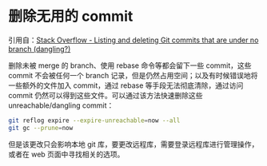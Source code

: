 # 删除无用的 commit

引用自：[Stack Overflow - Listing and deleting Git commits that are under no branch (dangling?)](https://stackoverflow.com/questions/3765234/listing-and-deleting-git-commits-that-are-under-no-branch-dangling)

删除未被 merge 的 branch、使用 rebase 命令等都会留下一些 commit，这些 commit 不会被任何一个 branch 记录，但是仍然占用空间；以及有时候错误地将一些额外的文件加入 commit，通过 rebase 等手段无法彻底清除，通过访问 commit 仍然可以得到这些文件。可以通过该方法快速删除这些 unreachable/dangling commit：

``` bash
git reflog expire --expire-unreachable=now --all
git gc --prune=now
```

但是该更改只会影响本地 git 库，要更改远程库，需要登录远程库进行管理操作，或者在 web 页面中寻找相关的选项。

